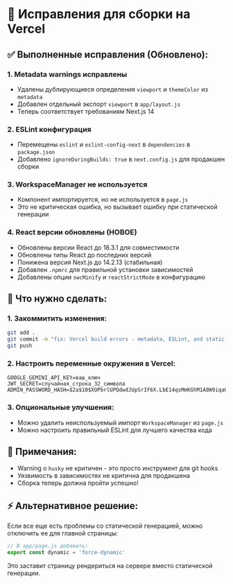 # 🔧 Исправления для сборки на Vercel

## ✅ Выполненные исправления (Обновлено):

### 1. **Metadata warnings исправлены**
- Удалены дублирующиеся определения `viewport` и `themeColor` из `metadata`
- Добавлен отдельный экспорт `viewport` в `app/layout.js`
- Теперь соответствует требованиям Next.js 14

### 2. **ESLint конфигурация**
- Перемещены `eslint` и `eslint-config-next` в `dependencies` в `package.json`
- Добавлено `ignoreDuringBuilds: true` в `next.config.js` для продакшен сборки

### 3. **WorkspaceManager не используется**
- Компонент импортируется, но не используется в `page.js`
- Это не критическая ошибка, но вызывает ошибку при статической генерации

### 4. **React версии обновлены** (НОВОЕ)
- Обновлены версии React до 18.3.1 для совместимости
- Обновлены типы React до последних версий
- Понижена версия Next.js до 14.2.13 (стабильная)
- Добавлен `.npmrc` для правильной установки зависимостей
- Добавлены опции `swcMinify` и `reactStrictMode` в конфигурацию

## 🚀 Что нужно сделать:

### 1. Закоммитить изменения:
```bash
git add .
git commit -m "fix: Vercel build errors - metadata, ESLint, and static generation"
git push
```

### 2. Настроить переменные окружения в Vercel:
```
GOOGLE_GEMINI_API_KEY=ваш_ключ
JWT_SECRET=случайная_строка_32_символа
ADMIN_PASSWORD_HASH=$2a$10$XOPbrlUPQdwdJUpSrIF6X.LbE14qsMmKGhM1A8W9iqaG3vv1BD7WC
```

### 3. Опциональные улучшения:
- Можно удалить неиспользуемый импорт `WorkspaceManager` из `page.js`
- Можно настроить правильный ESLint для лучшего качества кода

## 📝 Примечания:

- Warning о `husky` не критичен - это просто инструмент для git hooks
- Уязвимость в зависимостях не критична для продакшена
- Сборка теперь должна пройти успешно!

## ⚡ Альтернативное решение:

Если все еще есть проблемы со статической генерацией, можно отключить ее для главной страницы:

```javascript
// В app/page.js добавить:
export const dynamic = 'force-dynamic'
```

Это заставит страницу рендериться на сервере вместо статической генерации.